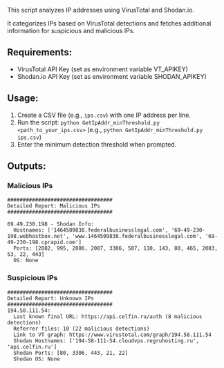 This script analyzes IP addresses using VirusTotal and Shodan.io.

It categorizes IPs based on VirusTotal detections and fetches additional information for suspicious and malicious IPs.

## Requirements:
- VirusTotal API Key (set as environment variable VT_APIKEY)
- Shodan.io API Key (set as environment variable SHODAN_APIKEY)

## Usage:
1. Create a CSV file (e.g., `ips.csv`) with one IP address per line.
2. Run the script: `python GetIpAddr_minThreshold.py <path_to_your_ips.csv>` (e.g., `python GetIpAddr_minThreshold.py ips.csv`)
3. Enter the minimum detection threshold when prompted.

## Outputs:

### Malicious IPs
```
##################################
Detailed Report: Malicious IPs
##################################

69.49.230.198 - Shodan Info:
  Hostnames: ['1464509838.federalbusinesslegal.com', '69-49-230-198.webhostbox.net', 'www.1464509838.federalbusinesslegal.com', '69-49-230-198.cprapid.com']
  Ports: [2082, 995, 2086, 2087, 3306, 587, 110, 143, 80, 465, 2083, 53, 22, 443]
  OS: None
```

### Suspicious IPs
```
##################################
Detailed Report: Unknown IPs
##################################
194.58.111.54:
  Last known final URL: https://api.celfin.ru/auth (8 malicious detections)
  Referrer files: 10 (22 malicious detections)
  Link to VT graph: https://www.virustotal.com/graph/194.58.111.54
  Shodan Hostnames: ['194-58-111-54.cloudvps.regruhosting.ru', 'api.celfin.ru']
  Shodan Ports: [80, 3306, 443, 21, 22]
  Shodan OS: None
```